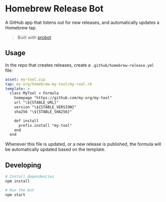# Homebrew Release Bot

A GitHub app that listens out for new releases, and automatically updates a Homebrew tap.

> Built with [probot](https://github.com/probot/probot)

## Usage

In the repo that creates releases, create a `.github/homebrew-release.yml` file:

```yml
asset: my-tool.zip
tap: my-org/homebrew-my-tool/my-rool.rb
template: >
  class MyTool < Formula
    homepage "https://github.com/my-org/my-tool"
    url "\${STABLE_URL}"
    version "\${STABLE_VERSION}"
    sha256 "\${STABLE_SHA256}"

    def install
      prefix.install "my-tool"
    end
  end
```

Whenever this file is updated, or a new release is published, the formula will be automatically updated based on the template.

## Developing

```sh
# Install dependencies
npm install

# Run the bot
npm start
```
